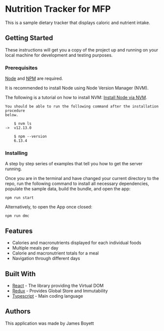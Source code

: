 # Nutrition Tracker for MFP

This is a sample dietary tracker that displays caloric and nutrient intake.

## Getting Started

These instructions will get you a copy of the project up and running on your local machine for development and testing purposes.

### Prerequisites

[Node](http://nodejs.org/) and [NPM](https://npmjs.org/) are required.

It is recommended to install Node using Node Version Manager (NVM).

The following is a tutorial on how to install NVM: [Install Node via NVM](https://nodesource.com/blog/installing-node-js-tutorial-using-nvm-on-mac-os-x-and-ubuntu/).

```
You should be able to run the following command after the installation procedure
below.

    $ nvm ls
->  v12.13.0

    $ npm --version
    6.13.4
```

### Installing

A step by step series of examples that tell you how to get the server running.

Once you are in the terminal and have changed your current directory to the repo, run the following command to install all necessary dependencies, populate the sample data, build the bundle, and open the app:

```
npm run start
```

Alternatively, to open the App once closed:

```
npm run dmc
```

## Features

- Calories and macronutrients displayed for each individual foods
- Multiple meals per day
- Calorie and macronutrient totals for a meal
- Navigation through different days

## Built With

- [React](https://reactjs.org/) - The library providing the Virtual DOM
- [Redux](https://redux.js.org/) - Provides Global Store and Immutability
- [Typescript](https://www.typescriptlang.org/) - Main coding language

## Authors

This application was made by James Boyett

